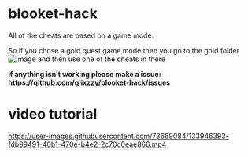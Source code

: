 # blooket-hack
All of the cheats are based on a game mode.

So if you chose a gold quest game mode then you go to the gold folder ![image](https://user-images.githubusercontent.com/73669084/133948292-c476474b-b79b-4760-866e-96ede980ad91.png) and then use one of the cheats in there

**if anything isn't working please make a issue: https://github.com/glixzzy/blooket-hack/issues**

# video tutorial
https://user-images.githubusercontent.com/73669084/133946393-fdb99491-40b1-470e-b4e2-2c70c0eae866.mp4

